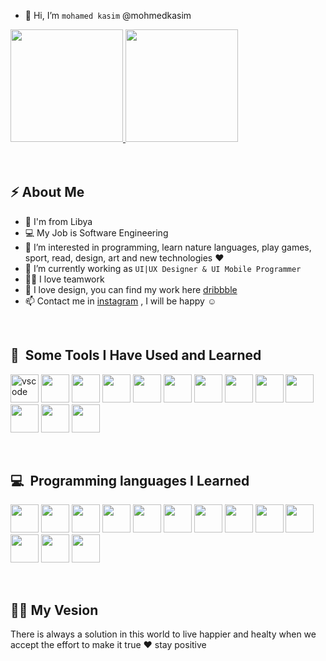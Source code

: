 - 👋 Hi, I’m `mohamed kasim` @mohmedkasim

<a href="https://github.com/thepiyushmalhotra">
  <img height="180em" src="https://github-readme-stats.vercel.app/api?username=mohmedkasim&theme=dracula&show_icons=true&count_private=true&hide=contribs,prs" />
  <img height="180em" src="https://github-readme-stats.vercel.app/api/top-langs/?username=mohmedkasim&theme=dracula&layout=compact&count_private=true" />
</a>
<br/>
<br/>
<br/>

## ⚡ About Me
- 🌆 I'm from Libya
- 💻 My Job is Software Engineering 
- 👀 I’m interested in programming, learn nature languages, play games, sport, read, design, art and new technologies ♥
- 🌱 I’m currently working as ```UI|UX Designer & UI Mobile Programmer```
- 🤝🏼 I love teamwork
- 📱  I love design, you can find my work here [dribbble](https://dribbble.com/alsanussi)
- 📫 Contact me in [instagram](https://www.instagram.com/medo.pro97/) , I will be happy ☺

<br/>

<h2> 🚀 &nbsp;Some Tools I Have Used and Learned</h2>
<p align="left">
<img src="https://cdn.jsdelivr.net/gh/devicons/devicon/icons/vscode/vscode-original.svg" alt="vscode" width="45" height="45"/>
<img src="https://cdn.jsdelivr.net/gh/devicons/devicon/icons/androidstudio/androidstudio-original.svg" width="45" height="45"/>
<img src="https://cdn.jsdelivr.net/gh/devicons/devicon/icons/git/git-original.svg" width="45" height="45"/>
<img src="https://cdn.jsdelivr.net/gh/devicons/devicon/icons/visualstudio/visualstudio-plain.svg" width="45" height="45"/>
<img src="https://cdn.jsdelivr.net/gh/devicons/devicon/icons/firebase/firebase-plain.svg" width="45" height="45"/>
<img src="https://cdn.jsdelivr.net/gh/devicons/devicon/icons/illustrator/illustrator-plain.svg" width="45" height="45"/>
<img src="https://cdn.jsdelivr.net/gh/devicons/devicon/icons/trello/trello-plain.svg" width="45" height="45"/>
<img src="https://cdn.jsdelivr.net/gh/devicons/devicon/icons/arduino/arduino-original.svg" width="45" height="45"/>
<img src="https://cdn.jsdelivr.net/gh/devicons/devicon/icons/xd/xd-plain.svg" width="45" height="45"/>
<img src="https://cdn.jsdelivr.net/gh/devicons/devicon/icons/docker/docker-original.svg" width="45" height="45"/>
<img src="https://cdn.jsdelivr.net/gh/devicons/devicon/icons/mysql/mysql-original.svg" width="45" height="45"/>
<img src="https://cdn.jsdelivr.net/gh/devicons/devicon/icons/sqlite/sqlite-original.svg" width="45" height="45"/>
<img src="https://cdn.jsdelivr.net/gh/devicons/devicon/icons/vuejs/vuejs-original.svg" width="45" height="45"/>
                   
</p>

<br />

<h2> 💻 &nbsp;Programming languages I Learned</h2>
<p align="left">
<img src="https://cdn.jsdelivr.net/gh/devicons/devicon/icons/cplusplus/cplusplus-original.svg" width="45" height="45"/>
<img src="https://cdn.jsdelivr.net/gh/devicons/devicon/icons/csharp/csharp-original.svg" width="45" height="45"/>
<img src="https://cdn.jsdelivr.net/gh/devicons/devicon/icons/dart/dart-original.svg" width="45" height="45"/>
<img src="https://cdn.jsdelivr.net/gh/devicons/devicon/icons/css3/css3-original.svg" width="45" height="45"/>
<img src="https://cdn.jsdelivr.net/gh/devicons/devicon/icons/dot-net/dot-net-original.svg" width="45" height="45"/>
<img src="https://cdn.jsdelivr.net/gh/devicons/devicon/icons/dotnetcore/dotnetcore-original.svg" width="45" height="45" />
<img src="https://cdn.jsdelivr.net/gh/devicons/devicon/icons/flutter/flutter-original.svg" width="45" height="45"/>
<img src="https://cdn.jsdelivr.net/gh/devicons/devicon/icons/html5/html5-original.svg" width="45" height="45"/>
<img src="https://cdn.jsdelivr.net/gh/devicons/devicon/icons/javascript/javascript-original.svg" width="45" height="45"/>
<img src="https://cdn.jsdelivr.net/gh/devicons/devicon/icons/php/php-original.svg" width="45" height="45"/>
<img src="https://cdn.jsdelivr.net/gh/devicons/devicon/icons/python/python-original.svg" width="45" height="45"/>
<img src="https://cdn.jsdelivr.net/gh/devicons/devicon/icons/react/react-original.svg" width="45" height="45"/>
<img src="https://cdn.jsdelivr.net/gh/devicons/devicon/icons/java/java-original.svg" width="45" height="45"/>
</p>

<br/> 

## 🤞🏼 My Vesion

There is always a solution in this world to live happier and healty when we accept the effort to make it true ♥ stay positive 
<!---
mohmedkasim/mohmedkasim is a ✨ special ✨ repository because its `README.md` (this file) appears on your GitHub profile.
You can click the Preview link to take a look at your changes.
--->
